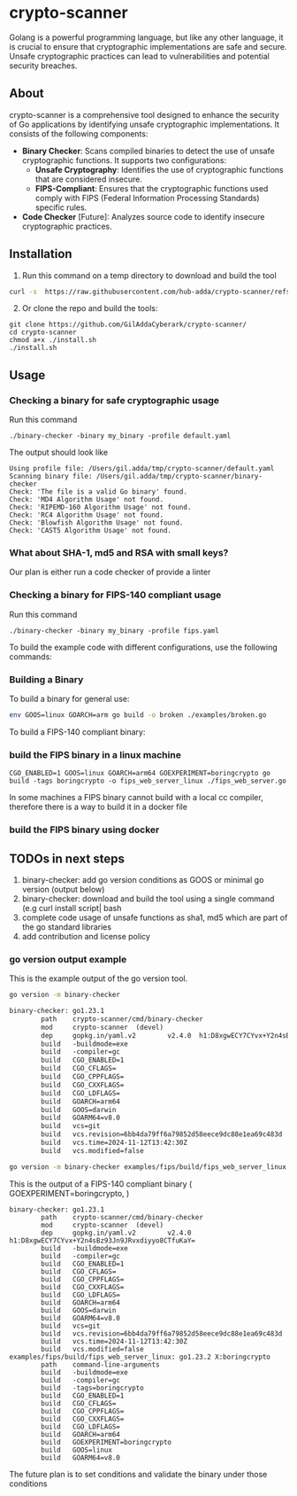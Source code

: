 # crypto-scanner
Golang is a powerful programming language, but like any other language, it is crucial to ensure that cryptographic implementations are safe and secure. Unsafe cryptographic practices can lead to vulnerabilities and potential security breaches.

## About
crypto-scanner is a comprehensive tool designed to enhance the security of Go applications by identifying unsafe cryptographic implementations. It consists of the following components:

- **Binary Checker**: Scans compiled binaries to detect the use of unsafe cryptographic functions. It supports two configurations:
  - **Unsafe Cryptography**: Identifies the use of cryptographic functions that are considered insecure.
  - **FIPS-Compliant**: Ensures that the cryptographic functions used comply with FIPS (Federal Information Processing Standards) specific rules.
- **Code Checker** [Future]: Analyzes source code to identify insecure cryptographic practices.

## Installation
1. Run this command on a temp directory to download and build the tool
``` bash
curl -s  https://raw.githubusercontent.com/hub-adda/crypto-scanner/refs/heads/main/install.sh | bash
```

2. Or clone the repo and build the tools:
```
git clone https://github.com/GilAddaCyberark/crypto-scanner/
cd crypto-scanner
chmod a+x ./install.sh
./install.sh
```

## Usage

### Checking a binary for safe cryptographic usage
 
Run this command
```
./binary-checker -binary my_binary -profile default.yaml 
``` 
The output should look like 
```
Using profile file: /Users/gil.adda/tmp/crypto-scanner/default.yaml
Scanning binary file: /Users/gil.adda/tmp/crypto-scanner/binary-checker
Check: 'The file is a valid Go binary' found.  
Check: 'MD4 Algorithm Usage' not found.  
Check: 'RIPEMD-160 Algorithm Usage' not found.  
Check: 'RC4 Algorithm Usage' not found.  
Check: 'Blowfish Algorithm Usage' not found.  
Check: 'CAST5 Algorithm Usage' not found.  
```
### What about SHA-1, md5 and RSA with small keys?
Our plan is either run a code checker of provide a linter 

### Checking a binary for FIPS-140 compliant usage 

Run this command
```
./binary-checker -binary my_binary -profile fips.yaml 
```

To build the example code with different configurations, use the following commands:

### Building a Binary

To build a binary for general use:
``` bash
env GOOS=linux GOARCH=arm go build -o broken ./examples/broken.go
```
To build a FIPS-140 compliant binary:
### build the FIPS binary in a linux machine 
```
CGO_ENABLED=1 GOOS=linux GOARCH=arm64 GOEXPERIMENT=boringcrypto go build -tags boringcrypto -o fips_web_server_linux ./fips_web_server.go
```
In some machines a FIPS binary cannot build with a local cc compiler, therefore there is a way to build it in a docker file

### build the FIPS binary using docker

## TODOs in next steps
1. binary-checker: add go version conditions as GOOS or minimal go version (output below)
1. binary-checker: download and build the tool using a single command (e.g curl install script| bash
1. complete code usage of unsafe functions as sha1, md5 which are part of the go standard libraries
1. add contribution and license policy

### go version output example
This is the example output of the go version tool. 
``` bash
go version -m binary-checker
```

``` txt
binary-checker: go1.23.1
        path    crypto-scanner/cmd/binary-checker
        mod     crypto-scanner  (devel)
        dep     gopkg.in/yaml.v2        v2.4.0  h1:D8xgwECY7CYvx+Y2n4sBz93Jn9JRvxdiyyo8CTfuKaY=
        build   -buildmode=exe
        build   -compiler=gc
        build   CGO_ENABLED=1
        build   CGO_CFLAGS=
        build   CGO_CPPFLAGS=
        build   CGO_CXXFLAGS=
        build   CGO_LDFLAGS=
        build   GOARCH=arm64
        build   GOOS=darwin
        build   GOARM64=v8.0
        build   vcs=git
        build   vcs.revision=6bb4da79ff6a79852d58eece9dc88e1ea69c483d
        build   vcs.time=2024-11-12T13:42:30Z
        build   vcs.modified=false
```

``` bash
go version -m binary-checker examples/fips/build/fips_web_server_linux
```

This is the output of a FIPS-140 compliant binary  ( GOEXPERIMENT=boringcrypto, )


``` text
binary-checker: go1.23.1
        path    crypto-scanner/cmd/binary-checker
        mod     crypto-scanner  (devel)
        dep     gopkg.in/yaml.v2        v2.4.0  h1:D8xgwECY7CYvx+Y2n4sBz93Jn9JRvxdiyyo8CTfuKaY=
        build   -buildmode=exe
        build   -compiler=gc
        build   CGO_ENABLED=1
        build   CGO_CFLAGS=
        build   CGO_CPPFLAGS=
        build   CGO_CXXFLAGS=
        build   CGO_LDFLAGS=
        build   GOARCH=arm64
        build   GOOS=darwin
        build   GOARM64=v8.0
        build   vcs=git
        build   vcs.revision=6bb4da79ff6a79852d58eece9dc88e1ea69c483d
        build   vcs.time=2024-11-12T13:42:30Z
        build   vcs.modified=false
examples/fips/build/fips_web_server_linux: go1.23.2 X:boringcrypto
        path    command-line-arguments
        build   -buildmode=exe
        build   -compiler=gc
        build   -tags=boringcrypto
        build   CGO_ENABLED=1
        build   CGO_CFLAGS=
        build   CGO_CPPFLAGS=
        build   CGO_CXXFLAGS=
        build   CGO_LDFLAGS=
        build   GOARCH=arm64
        build   GOEXPERIMENT=boringcrypto
        build   GOOS=linux
        build   GOARM64=v8.0
```
The future plan is to set conditions and validate the binary under those conditions

